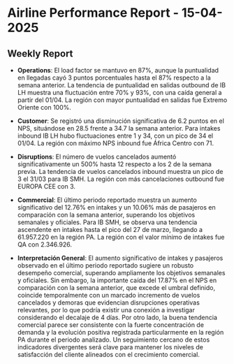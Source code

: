 # Airline Performance Report - 15-04-2025

## Weekly Report

- **Operations**: El load factor se mantuvo en 87%, aunque la puntualidad en llegadas cayó 3 puntos porcentuales hasta el 87% respecto a la semana anterior. La tendencia de puntualidad en salidas outbound de IB LH muestra una fluctuación entre 70% y 93%, con una caída general a partir del 01/04. La región con mayor puntualidad en salidas fue Extremo Oriente con 100%.

- **Customer**: Se registró una disminución significativa de 6.2 puntos en el NPS, situándose en 28.5 frente a 34.7 la semana anterior. Para intakes inbound IB LH hubo fluctuaciones entre 1 y 34, con un pico de 34 el 01/04. La región con máximo NPS inbound fue África Centro con 71.

- **Disruptions**: El número de vuelos cancelados aumentó significativamente un 500% hasta 12 respecto a los 2 de la semana previa. La tendencia de vuelos cancelados inbound muestra un pico de 3 el 31/03 para IB SMH. La región con más cancelaciones outbound fue EUROPA CEE con 3.

- **Commercial**: El último periodo reportado muestra un aumento significativo del 12.76% en intakes y un 10.06% más de pasajeros en comparación con la semana anterior, superando los objetivos semanales y oficiales. Para IB SMH, se observa una tendencia ascendente en intakes hasta el pico del 27 de marzo, llegando a 61.957.220 en la región PA. La región con el valor mínimo de intakes fue QA con 2.346.926.

- **Interpretación General**: El aumento significativo de intakes y pasajeros observado en el último periodo reportado sugiere un robusto desempeño comercial, superando ampliamente los objetivos semanales y oficiales. Sin embargo, la importante caída del 17.87% en el NPS en comparación con la semana anterior, que excede el umbral definido, coincide temporalmente con un marcado incremento de vuelos cancelados y demoras que evidencian disrupciones operativas relevantes, por lo que podría existir una conexión a investigar considerando el decalaje de 4 días. Por otro lado, la buena tendencia comercial parece ser consistente con la fuerte concentración de demanda y la evolución positiva registrada particularmente en la región PA durante el periodo analizado. Un seguimiento cercano de estos indicadores divergentes será clave para mantener los niveles de satisfacción del cliente alineados con el crecimiento comercial.

